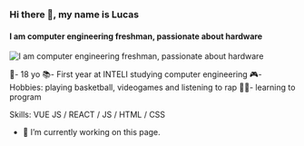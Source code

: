 ### Hi there 👋, my name is Lucas
#### I am computer engineering freshman, passionate about hardware
![I am computer engineering freshman, passionate about hardware](https://arturssmirnovs.github.io/github-profile-readme-generator/images/banner.png)

👤- 18 yo
📚- First year at INTELI studying computer engineering
🎮- Hobbies: playing basketball, videogames and listening to rap
👩‍💻- learning to program

Skills: VUE JS / REACT / JS / HTML / CSS

- 🔭 I’m currently working on this page. 
